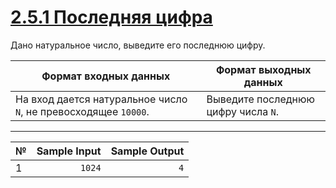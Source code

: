 # [2.5.1 Последняя цифра](https://stepik.org/lesson/917015/step/5?unit=922794)

Дано натуральное число, выведите его последнюю цифру.

|Формат входных данных|Формат выходных данных|
|---|---|
|На вход дается натуральное число `N`, не превосходящее `10000`.|Выведите последнюю цифру числа `N`.|

___

|№|Sample Input|Sample Output|
|---|---:|---:|
|1|`1024`|`4`|
